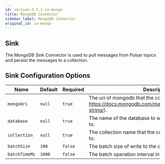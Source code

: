 ```yaml
---
id: version-2.3.1-io-mongo
title: MongoDB Connector
sidebar_label: MongoDB Connector
original_id: io-mongo
---
```


## Sink

The MongoDB Sink Connector is used to pull messages from Pulsar topics and persist the messages
to a collection.

## Sink Configuration Options

| Name | Default | Required | Description |
|------|---------|----------|-------------|
| `mongoUri` | `null` | `true` | The uri of mongodb that the connector connects to (see: https://docs.mongodb.com/manual/reference/connection-string/). |
| `database` | `null` | `true` | The name of the database to which the collection belongs to. |
| `collection` | `null` | `true` | The collection name that the connector writes messages to. |
| `batchSize` | `100` | `false` | The batch size of write to the collection. |
| `batchTimeMs` | `1000` | `false` | The batch operation interval in milliseconds. |